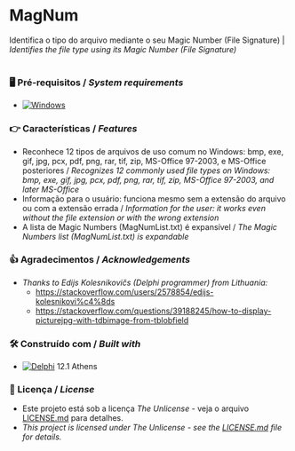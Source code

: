 # MagNum


Identifica o tipo do arquivo mediante o seu Magic Number (File Signature) | *Identifies the file type using its Magic Number (File Signature)*
<br/>
<br/>
### 🖥️ Pré-requisitos / *System requirements*
*  [![Windows](https://img.shields.io/badge/Windows-0078D6?style=for-the-badge&logo=windows&logoColor=white)](https://www.microsoft.com/windows/)


### 👉 Características / *Features*
* Reconhece 12 tipos de arquivos de uso comum no Windows: bmp, exe, gif, jpg, pcx, pdf, png, rar, tif, zip, MS-Office 97-2003, e MS-Office posteriores / *Recognizes 12 commonly used file types on Windows: bmp, exe, gif, jpg, pcx, pdf, png, rar, tif, zip, MS-Office 97-2003, and later MS-Office*
* Informação para o usuário: funciona mesmo sem a extensão do arquivo ou com a extensão errada / *Information for the user: it works even without the file extension or with the wrong extension*
* A lista de Magic Numbers (MagNumList.txt) é expansível / *The Magic Numbers list (MagNumList.txt) is expandable*


### 👍 Agradecimentos / *Acknowledgements*
* *Thanks to Edijs Kolesnikovičs (Delphi programmer) from Lithuania:*
  - https://stackoverflow.com/users/2578854/edijs-kolesnikovi%c4%8ds
  - https://stackoverflow.com/questions/39188245/how-to-display-picturejpg-with-tdbimage-from-tblobfield


### 🛠️ Construído com / *Built with*
* [![Delphi](https://img.shields.io/badge/-Delphi-E62431?logo=delphi&logoColor=white&style=plastic)](https://www.embarcadero.com/products/delphi) 12.1 Athens


### 📄 Licença / *License*
* Este projeto está sob a licença *The Unlicense* - veja o arquivo [LICENSE.md](https://github.com/laertemjr/MagNum/blob/main/LICENSE.md) para detalhes.
* *This project is licensed under *The Unlicense* - see the [LICENSE.md](https://github.com/laertemjr/MagNum/blob/main/LICENSE.md) file for details.*

